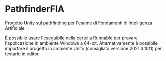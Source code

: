 # PathfinderFIA
Progetto Unity sul pathfinding per l'esame di Fondamenti di Intelligenza Artificiale

È possibile usare l'eseguibile nella cartella Runnable per provare l'applicazione in ambiente Windows a 64-bit. Alternativamente è possibile importare il progetto in ambiente Unity (consigliata versione 2021.3.10f1) per testarlo in editor.
